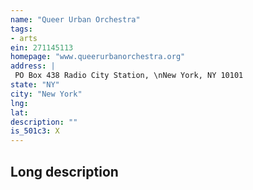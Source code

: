 ```yaml
---
name: "Queer Urban Orchestra"
tags:
- arts
ein: 271145113
homepage: "www.queerurbanorchestra.org"
address: |
 PO Box 438 Radio City Station, \nNew York, NY 10101
state: "NY"
city: "New York"
lng: 
lat: 
description: ""
is_501c3: X
---
```


## Long description


